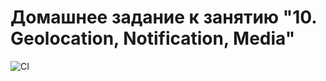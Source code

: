 # Домашнее задание к занятию "10. Geolocation, Notification, Media"

![CI](https://github.com/Artyouhan/Dom-2/actions/workflows/webpack.yml/badge.svg)
